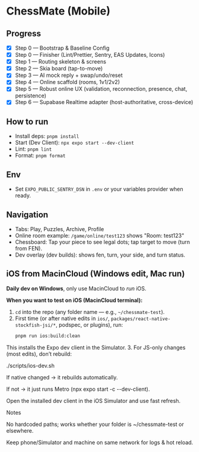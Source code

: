 # ChessMate (Mobile)

## Progress
- [x] Step 0 — Bootstrap & Baseline Config
- [x] Step 0 — Finisher (Lint/Prettier, Sentry, EAS Updates, Icons)
- [x] Step 1 — Routing skeleton & screens
- [x] Step 2 — Skia board (tap-to-move)
- [x] Step 3 — AI mock reply + swap/undo/reset
 - [x] Step 4 — Online scaffold (rooms, 1v1/2v2)
 - [x] Step 5 — Robust online UX (validation, reconnection, presence, chat, persistence)
 - [x] Step 6 — Supabase Realtime adapter (host-authoritative, cross-device)

## How to run
- Install deps: `pnpm install`
- Start (Dev Client): `npx expo start --dev-client`
- Lint: `pnpm lint`
- Format: `pnpm format`

## Env
- Set `EXPO_PUBLIC_SENTRY_DSN` in `.env` or your variables provider when ready.

## Navigation
- Tabs: Play, Puzzles, Archive, Profile
- Online room example: `/game/online/test123` shows "Room: test123"
 - Chessboard: Tap your piece to see legal dots; tap target to move (turn from FEN).
 - Dev overlay (dev builds): shows fen, turn, your side, and turn status.


## iOS from MacinCloud (Windows edit, Mac run)

**Daily dev on Windows**, only use MacinCloud to *run* iOS.

**When you want to test on iOS (MacinCloud terminal):**
1. `cd` into the repo (any folder name — e.g., `~/chessmate-test`).
2. First time (or after native edits in `ios/`, `packages/react-native-stockfish-jsi/*`, podspec, or plugins), run:
   ```bash
   pnpm run ios:build:clean


This installs the Expo dev client in the Simulator.
3. For JS-only changes (most edits), don’t rebuild:

./scripts/ios-dev.sh


If native changed → it rebuilds automatically.

If not → it just runs Metro (npx expo start -c --dev-client).

Open the installed dev client in the iOS Simulator and use fast refresh.

Notes

No hardcoded paths; works whether your folder is ~/chessmate-test or elsewhere.

Keep phone/Simulator and machine on same network for logs & hot reload.
